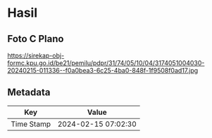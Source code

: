 # Hasil

## Foto C Plano

https://sirekap-obj-formc.kpu.go.id/be21/pemilu/pdpr/31/74/05/10/04/3174051004030-20240215-011336--f0a0bea3-6c25-4ba0-848f-1f9508f0ad17.jpg


## Metadata

| Key        | Value               |
| ---------- | ------------------- |
| Time Stamp | 2024-02-15 07:02:30 |



